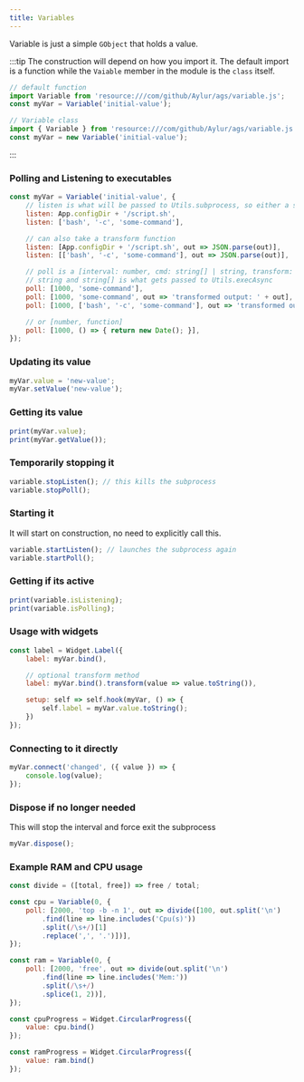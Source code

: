```yaml
---
title: Variables
---
```


Variable is just a simple `GObject` that holds a value.

:::tip
The construction will depend on how you import it.
The default import is a function while the `Vaiable`
member in the module is the `class` itself.

```js
// default function
import Variable from 'resource:///com/github/Aylur/ags/variable.js';
const myVar = Variable('initial-value');

// Variable class
import { Variable } from 'resource:///com/github/Aylur/ags/variable.js';
const myVar = new Variable('initial-value');
```

:::

### Polling and Listening to executables

```js
const myVar = Variable('initial-value', {
    // listen is what will be passed to Utils.subprocess, so either a string or string[]
    listen: App.configDir + '/script.sh',
    listen: ['bash', '-c', 'some-command'],

    // can also take a transform function
    listen: [App.configDir + '/script.sh', out => JSON.parse(out)],
    listen: [['bash', '-c', 'some-command'], out => JSON.parse(out)],

    // poll is a [interval: number, cmd: string[] | string, transform: (string) => any]
    // string and string[] is what gets passed to Utils.execAsync
    poll: [1000, 'some-command'],
    poll: [1000, 'some-command', out => 'transformed output: ' + out],
    poll: [1000, ['bash', '-c', 'some-command'], out => 'transformed output: ' + out],

    // or [number, function]
    poll: [1000, () => { return new Date(); }],
});
```

### Updating its value

```js
myVar.value = 'new-value';
myVar.setValue('new-value');
```

### Getting its value

```js
print(myVar.value);
print(myVar.getValue());
```

### Temporarily stopping it

```js
variable.stopListen(); // this kills the subprocess
variable.stopPoll();
```

### Starting it

It will start on construction, no need to explicitly call this.

```js
variable.startListen(); // launches the subprocess again 
variable.startPoll();
```

### Getting if its active

```js
print(variable.isListening);
print(variable.isPolling);
```

### Usage with widgets

```js
const label = Widget.Label({
    label: myVar.bind(),

    // optional transform method
    label: myVar.bind().transform(value => value.toString()),

    setup: self => self.hook(myVar, () => {
        self.label = myVar.value.toString();
    })
});
```

### Connecting to it directly

```js
myVar.connect('changed', ({ value }) => {
    console.log(value);
});
```

### Dispose if no longer needed

This will stop the interval and force exit the subprocess

```js
myVar.dispose();
```

### Example RAM and CPU usage

```js
const divide = ([total, free]) => free / total;

const cpu = Variable(0, {
    poll: [2000, 'top -b -n 1', out => divide([100, out.split('\n')
        .find(line => line.includes('Cpu(s)'))
        .split(/\s+/)[1]
        .replace(',', '.')])],
});

const ram = Variable(0, {
    poll: [2000, 'free', out => divide(out.split('\n')
        .find(line => line.includes('Mem:'))
        .split(/\s+/)
        .splice(1, 2))],
});

const cpuProgress = Widget.CircularProgress({
    value: cpu.bind()
});

const ramProgress = Widget.CircularProgress({
    value: ram.bind()
});
```

